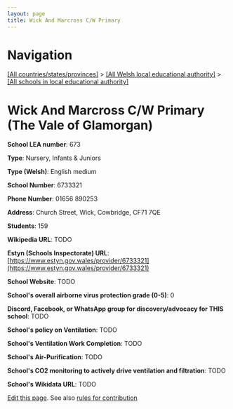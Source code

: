 ```yaml
---
layout: page
title: Wick And Marcross C/W Primary
---
```

# Navigation

[[All countries/states/provinces]](../../..) > [[All Welsh local educational authority]](../..) > [[All schools in local educational authority]](..)

# Wick And Marcross C/W Primary (The Vale of Glamorgan)

**School LEA number**: 673

**Type**: Nursery, Infants & Juniors

**Type (Welsh)**: English medium

**School Number**: 6733321

**Phone Number**: 01656 890253

**Address**: Church Street, Wick, Cowbridge, CF71 7QE

**Students**: 159

**Wikipedia URL**: TODO

**Estyn (Schools Inspectorate) URL**: [https://www.estyn.gov.wales/provider/6733321](https://www.estyn.gov.wales/provider/6733321)

**School Website**: TODO

**School's overall airborne virus protection grade (0-5)**: 0

**Discord, Facebook, or WhatsApp group for discovery/advocacy for THIS school**: TODO

**School's policy on Ventilation**: TODO

**School's Ventilation Work Completion**: TODO

**School's Air-Purification**: TODO

**School's CO2 monitoring to actively drive ventilation and filtration**: TODO

**School's Wikidata URL**: TODO




[Edit this page](https://github.com/ventilate-schools/Wales/edit/prif/./The_Vale_of_Glamorgan/Wick_And_Marcross_C_W_Primary.md). See also [rules for contribution](../../../contribution-rules/)